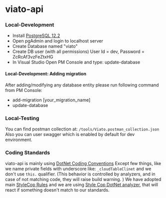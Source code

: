 # viato-api

### Local-Development
- Install [PostgreSQL 12.2](https://www.enterprisedb.com/downloads/postgres-postgresql-downloads)
- Open pgAdmin and login to localhost server
- Create Database named "viato"
- Create DB user (with all permissions) User Id = dev, Password = ZcRcAf3vzFeZtxHG
- In Visual Studio Open PM Console and type: update-database

#### Local-Development: Adding migration
After adding/modifying any database entity please run following command from PM Console:
- add-migration [your_migration_name]
- update-database

### Local-Testing
You can find postman collection at: `/tools/Viato.postman_collection.json`
Also you can user swagger which is enabled by default for dev environment.

### Coding Standards

viato-api is mainly using [DotNet Coding Conventions](https://docs.microsoft.com/en-us/dotnet/csharp/programming-guide/inside-a-program/coding-conventions)
Except few things, like we name private fields with underscore like: `_cloudTableClinet` and we don't use `this.` qualifier. (This behavior is controlled by analyzers, and in case of not matching code, they will raise build warning. )
We have adopted main [StyleCop Rules](https://github.com/DotNetAnalyzers/StyleCopAnalyzers/blob/master/DOCUMENTATION.md) and we are using [Style Cop DotNet analyzer](https://github.com/DotNetAnalyzers/StyleCopAnalyzers), that will react if something doesn't match to our standards.
